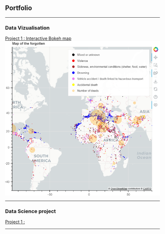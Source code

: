 ## Portfolio

---

### Data Vizualisation
[Project 1 : Interactive Bokeh map](/sample_page)
<img src="images/bokeh_map.PNG?raw=false"/>

---

### Data Science project
[Project 1 :](/sample_page (1))

---


